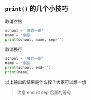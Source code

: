## `print()` 的几个小技巧

取消空格

```py {all|3}
school = '黄岩一职'
name = '徐越'
print(school, name, sep="")
```

取消换行

```py {all|3}
school = '黄岩一职'
name = '徐越'
print(school, end="")
print(name)
```

以上输出的结果是什么捏？大家可以想一想

> 注意 end 和 sep 后面的等号